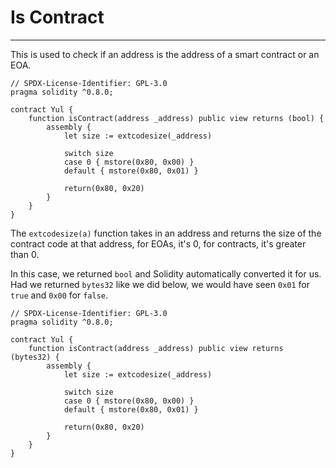 # Is Contract

---

This is used to check if an address is the address of a smart contract or an EOA.

```solidity
// SPDX-License-Identifier: GPL-3.0
pragma solidity ^0.8.0;

contract Yul {
    function isContract(address _address) public view returns (bool) {
        assembly {
            let size := extcodesize(_address)
            
            switch size
            case 0 { mstore(0x80, 0x00) }
            default { mstore(0x80, 0x01) }
            
            return(0x80, 0x20)
        }
    }
}
```

The `extcodesize(a)` function takes in an address and returns the size of the contract code at that address, for EOAs, it's 0, for contracts, it's greater than 0.

In this case, we returned `bool` and Solidity automatically converted it for us. Had we returned `bytes32` like we did below, we would have seen `0x01` for `true` and `0x00` for `false`.

```solidity
// SPDX-License-Identifier: GPL-3.0
pragma solidity ^0.8.0;

contract Yul {
    function isContract(address _address) public view returns (bytes32) {
        assembly {
            let size := extcodesize(_address)
            
            switch size
            case 0 { mstore(0x80, 0x00) }
            default { mstore(0x80, 0x01) }
            
            return(0x80, 0x20)
        }
    }
}
```